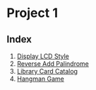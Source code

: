# Project 1

## Index

1. [Display LCD Style](display_lcd.cpp)
2. [Reverse Add Palindrome](reverse_add_palindrome.cpp)
3. [Library Card Catalog](library_card_catalog.cpp)
4. [Hangman Game](hangman.cpp)
